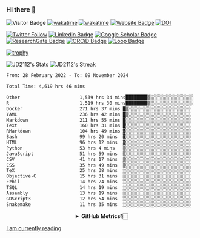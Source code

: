 ### Hi there 👋
![Visitor Badge](https://visitor-badge.laobi.icu/badge?page_id=JD2112.JD2112)
[![wakatime](https://github.com/JD2112/JD2112/actions/workflows/waka-readme.yml/badge.svg)](https://github.com/JD2112/JD2112/actions/workflows/waka-readme.yml)
[![wakatime](https://wakatime.com/badge/user/fe95275f-909a-4147-a45d-624981173898.svg)](https://wakatime.com/@fe95275f-909a-4147-a45d-624981173898)
[![Website Badge](https://img.shields.io/badge/website-informational?style=flat-square)](http://jyotirmoydas.netlify.app)
[![DOI](https://zenodo.org/badge/668165851.svg)](https://zenodo.org/doi/10.5281/zenodo.11104069)

[![Twitter Follow](https://img.shields.io/twitter/follow/jyotirmoy21?style=social)](https://twitter.com/jyotirmoy21)
[![Linkedin Badge](https://img.shields.io/badge/-jyotirmoy-blue?style=plastic&logo=Linkedin&logoColor=white&link=https://www.linkedin.com/in/dasjyotirmoy/)](https://www.linkedin.com/in/dasjyotirmoy/)
[![Google Scholar Badge](https://img.shields.io/badge/-jyotirmoy-blue?style=plastic&logo=GoogleScholar&logoColor=white&link=https://scholar.google.se/citations?user=IMBYOv8AAAAJ&hl=en)](https://scholar.google.se/citations?user=IMBYOv8AAAAJ&hl=en)
[![ResearchGate Badge](https://img.shields.io/badge/-jyotirmoy-cyan?style=plastic&logo=ResearchGate&logoColor=white&link=https://www.researchgate.net/profile/Jyotirmoy-Das-3)](https://www.researchgate.net/profile/Jyotirmoy-Das-3)
[![ORCiD Badge](https://img.shields.io/badge/-jyotirmoy-green?style=plastic&logo=orcid&logoColor=white&link=https://orcid.org/0000-0002-5649-4658)](https://orcid.org/0000-0002-5649-4658)
[![Loop Badge](https://img.shields.io/badge/-jyotirmoy-orange?style=plastic&logo=Loop&logoColor=white&link=https://loop.frontiersin.org/people/1519976/overview)](https://loop.frontiersin.org/people/1519976/overview)

[![trophy](https://github-profile-trophy.vercel.app/?username=JD2112)](https://github.com/ryo-ma/github-profile-trophy)

<!--
**JD2112/JD2112** is a ✨ _special_ ✨ repository because its `README.md` (this file) appears on your GitHub profile.

Here are some ideas to get you started:

- 🔭 I’m currently working on ...
- 🌱 I’m currently learning ...
- 👯 I’m looking to collaborate on ...
- 🤔 I’m looking for help with ...
- 💬 Ask me about ...
- 📫 How to reach me: ...
- 😄 Pronouns: ...
- ⚡ Fun fact: ...
![JD2112's Top Languages](https://github-readme-stats.vercel.app/api/top-langs/?username=JD2112&theme=vue-dark&show_icons=true&hide_border=true&layout=compact)
-->
![JD2112's Stats](https://github-readme-stats.vercel.app/api?username=JD2112&theme=vue-dark&show_icons=true&hide_border=true&count_private=true)
![JD2112's Streak](https://github-readme-streak-stats.herokuapp.com/?user=JD2112&theme=vue-dark&hide_border=true)





<!--START_SECTION:waka-->

```txt
From: 28 February 2022 - To: 09 November 2024

Total Time: 4,619 hrs 46 mins

Other                      1,539 hrs 34 mins████████▒░░░░░░░░░░░░░░░░   33.33 %
R                          1,519 hrs 30 mins████████▒░░░░░░░░░░░░░░░░   32.89 %
Docker                     271 hrs 37 mins █▒░░░░░░░░░░░░░░░░░░░░░░░   05.88 %
YAML                       236 hrs 42 mins █▒░░░░░░░░░░░░░░░░░░░░░░░   05.12 %
Markdown                   211 hrs 55 mins █░░░░░░░░░░░░░░░░░░░░░░░░   04.59 %
Text                       160 hrs 31 mins █░░░░░░░░░░░░░░░░░░░░░░░░   03.47 %
RMarkdown                  104 hrs 49 mins ▓░░░░░░░░░░░░░░░░░░░░░░░░   02.27 %
Bash                       99 hrs 20 mins  ▓░░░░░░░░░░░░░░░░░░░░░░░░   02.15 %
HTML                       96 hrs 12 mins  ▓░░░░░░░░░░░░░░░░░░░░░░░░   02.08 %
Python                     53 hrs 4 mins   ▒░░░░░░░░░░░░░░░░░░░░░░░░   01.15 %
JavaScript                 51 hrs 59 mins  ▒░░░░░░░░░░░░░░░░░░░░░░░░   01.13 %
CSV                        41 hrs 17 mins  ▒░░░░░░░░░░░░░░░░░░░░░░░░   00.89 %
CSS                        35 hrs 49 mins  ▒░░░░░░░░░░░░░░░░░░░░░░░░   00.78 %
TeX                        25 hrs 38 mins  ░░░░░░░░░░░░░░░░░░░░░░░░░   00.55 %
Objective-C                15 hrs 31 mins  ░░░░░░░░░░░░░░░░░░░░░░░░░   00.34 %
Ezhil                      14 hrs 24 mins  ░░░░░░░░░░░░░░░░░░░░░░░░░   00.31 %
TSQL                       14 hrs 19 mins  ░░░░░░░░░░░░░░░░░░░░░░░░░   00.31 %
Assembly                   13 hrs 19 mins  ░░░░░░░░░░░░░░░░░░░░░░░░░   00.29 %
GDScript3                  12 hrs 54 mins  ░░░░░░░░░░░░░░░░░░░░░░░░░   00.28 %
Snakemake                  11 hrs 35 mins  ░░░░░░░░░░░░░░░░░░░░░░░░░   00.25 %
```

<!--END_SECTION:waka-->

<div align="center">
    <details>
        <summary><b>GitHub Metrics👇🏻</b></summary>
    <br>
        
[Get Details](https://metrics.lecoq.io/insights/JD2112)
    </details>
</div>

<a target="_blank" href="https://www.goodreads.com/user/show/21242415-jyotirmoy-das">I am currently reading</a>


